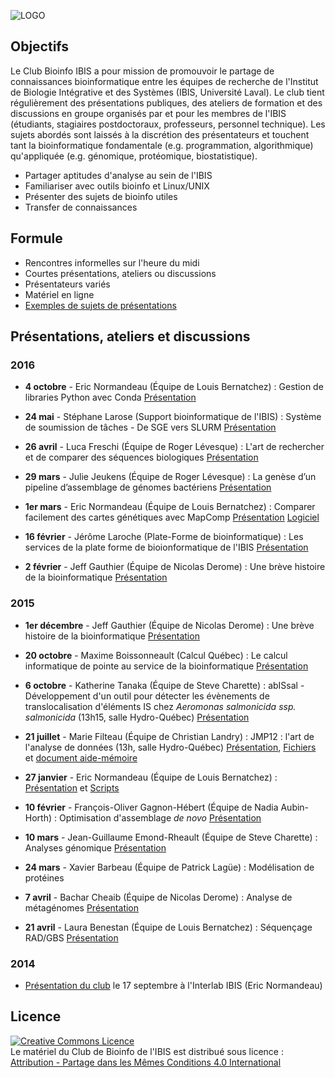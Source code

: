 ![LOGO](https://raw.githubusercontent.com/enormandeau/club_bioinfo_ibis/master/00_archive/images/logo_temporaire_club_bioinfo_ibis.png)

## Objectifs
Le Club Bioinfo IBIS a pour mission de promouvoir le partage de connaissances
bioinformatique entre les équipes de recherche de l'Institut de Biologie
Intégrative et des Systèmes (IBIS, Université Laval). Le club tient
régulièrement des présentations publiques, des ateliers de formation et des
discussions en groupe organisés par et pour les membres de l'IBIS (étudiants,
stagiaires postdoctoraux, professeurs, personnel technique). Les sujets abordés
sont laissés à la discrétion des présentateurs et touchent tant la
bioinformatique fondamentale (e.g. programmation, algorithmique) qu'appliquée
(e.g. génomique, protéomique, biostatistique).

- Partager aptitudes d'analyse au sein de l'IBIS
- Familiariser avec outils bioinfo et Linux/UNIX
- Présenter des sujets de bioinfo utiles
- Transfer de connaissances

## Formule
- Rencontres informelles sur l'heure du midi
- Courtes présentations, ateliers ou discussions
- Présentateurs variés
- Matériel en ligne
- [Exemples de sujets de présentations](https://github.com/enormandeau/club_bioinfo_ibis/blob/master/01_presentations/idees_pour_presentations.md)

## Présentations, ateliers et discussions
### 2016
- **4 octobre** - Eric Normandeau (Équipe de Louis Bernatchez) : Gestion de libraries Python avec Conda [Présentation](https://github.com/enormandeau/club_bioinfo_ibis/raw/master/03_ateliers/02_eric_normandeau_conda/atelier_conda_eric_normandeau.pdf)

- **24 mai** - Stéphane Larose (Support bioinformatique de l'IBIS) : Système de soumission de tâches - De SGE vers SLURM [Présentation](https://github.com/enormandeau/club_bioinfo_ibis/raw/master/01_presentations/14_stephane_larose_slurm/stephane_larose_slurm.pdf)

- **26 avril** - Luca Freschi (Équipe de Roger Lévesque) : L'art de rechercher et de comparer des séquences biologiques [Présentation](https://github.com/enormandeau/club_bioinfo_ibis/raw/master/01_presentations/13_luca_freschi_blast_alternatives/luca_freschi_blast_alternatives.pdf)

- **29 mars** - Julie Jeukens (Équipe de Roger Lévesque) : La genèse d’un pipeline d’assemblage de génomes 
bactériens [Présentation](https://github.com/enormandeau/club_bioinfo_ibis/raw/master/01_presentations/12_julie_jeukens_genome_assembly/julie_jeukens_genome_assembly.pdf)

- **1er mars** - Eric Normandeau (Équipe de Louis Bernatchez) : Comparer facilement des cartes génétiques avec MapComp [Présentation](https://github.com/enormandeau/club_bioinfo_ibis/raw/master/01_presentations/11_eric_normandeau_mapcomp/eric_normandeau_mapcomp.pdf) [Logiciel](https://github.com/enormandeau/mapcomp)

- **16 février** - Jérôme Laroche (Plate-Forme de bioinformatique) : Les services de la plate forme de bioionformatique de l'IBIS [Présentation](https://github.com/enormandeau/club_bioinfo_ibis/raw/master/01_presentations/10_jerome_laroche_plateforme/jerome_laroche_plateforme.pdf)

- **2 février** - Jeff Gauthier (Équipe de Nicolas Derome) : Une brève histoire de la bioinformatique [Présentation](https://github.com/enormandeau/club_bioinfo_ibis/raw/master/01_presentations/09_jeff_gauthier_histoire_bioinfo_2/jeff_gauthier_club_bioinfo_ibis_v2.0.pdf)

### 2015
- **1er décembre** - Jeff Gauthier (Équipe de Nicolas Derome) : Une brève histoire de la bioinformatique [Présentation](https://github.com/enormandeau/club_bioinfo_ibis/raw/master/01_presentations/08_jeff_gauthier_histoire_bioinfo_1/jeff_gauthier_club_bioinfo_ibis_v1.0.pdf)

- **20 octobre** - Maxime Boissonneault (Calcul Québec) : Le calcul informatique de pointe au service de la bioinformatique [Présentation](https://docs.google.com/presentation/d/1_KMefWfQOdCUkH2ezuE--0sGeuaoz0TomCNa7KSs9xM/edit#slide=id.g6437568d3_1_102)

- **6 octobre** - Katherine Tanaka (Équipe de Steve Charette) : abISsal - Développement d'un outil pour détecter les évènements de translocalisation d'éléments IS chez *Aeromonas salmonicida ssp. salmonicida* (13h15, salle Hydro-Québec) [Présentation](https://github.com/enormandeau/club_bioinfo_ibis/raw/master/01_presentations/07_katherine_tanaka/abISsal_katherine_tanaka.pdf)

- **21 juillet** - Marie Filteau (Équipe de Christian Landry) : JMP12 : l'art de l'analyse de données (13h, salle Hydro-Québec) [Présentation](https://github.com/enormandeau/club_bioinfo_ibis/raw/master/03_ateliers/01_marie_filteau_jmp/atelier_JMP.pdf), [Fichiers](https://github.com/enormandeau/club_bioinfo_ibis/raw/master/03_ateliers/01_marie_filteau_jmp/atelier_JMP.zip) et [document aide-mémoire](https://www.dropbox.com/s/s0cxjr4h7p6s1be/2014_05%20-%20OPG%20Combined%20for%20Printing%20-%20Version%204.pdf?dl=0)

- **27 janvier** - Eric Normandeau (Équipe de Louis Bernatchez) : [Présentation]( https://github.com/enormandeau/club_bioinfo_ibis/raw/master/01_presentations/02_eric_normandeau_pca_lda_random_forest_2015-01-27/presentation.pdf) et [Scripts](https://github.com/enormandeau/club_bioinfo_ibis/tree/master/01_presentations/02_eric_normandeau_pca_lda_random_forest_2015-01-27/01_scripts)

- **10 février** - François-Oliver Gagnon-Hébert (Équipe de Nadia Aubin-Horth) : Optimisation d'assemblage *de novo* [Présentation](https://github.com/enormandeau/club_bioinfo_ibis/raw/master/01_presentations/03_francois-olivier_hebert_optimisation_rnaseq/FOH.club-bif.100215.pdf)

- **10 mars** - Jean-Guillaume Emond-Rheault (Équipe de Steve Charette) : Analyses génomique [Présentation](https://github.com/enormandeau/club_bioinfo_ibis/raw/master/01_presentations/04_jean-guillaume_emond-rheault_genomes_bacteriens/analyse_genomes_bacteriens.pdf)

- **24 mars** - Xavier Barbeau (Équipe de Patrick Lagüe) : Modélisation de protéines

- **7 avril** - Bachar Cheaib (Équipe de Nicolas Derome) : Analyse de métagénomes [Présentation](https://github.com/enormandeau/club_bioinfo_ibis/raw/master/01_presentations/05_bachar_cheiab_microbiomes/club_bioinfo_Bach.pdf)

- **21 avril** - Laura Benestan (Équipe de Louis Bernatchez) : Séquençage RAD/GBS [Présentation](https://github.com/enormandeau/club_bioinfo_ibis/raw/master/01_presentations/06_laura_benestan_gbs/rad_laura_benestan.pdf)

### 2014
- [Présentation du club](https://github.com/enormandeau/club_bioinfo_ibis/raw/master/01_presentations/01_presentation_club_interlab_ibis/presentation.pdf) le 17 septembre à l'Interlab IBIS (Eric Normandeau)

## Licence

<a rel="license" href="http://creativecommons.org/licenses/by-sa/4.0/"><img
alt="Creative Commons Licence" style="border-width:0"
src="https://i.creativecommons.org/l/by-sa/4.0/88x31.png" /></a><br/><span
xmlns:dct="http://purl.org/dc/terms/" property="dct:title">Le matériel du Club
de Bioinfo de l'IBIS</span> est distribué sous licence :<a rel="license"
href="http://creativecommons.org/licenses/by-sa/4.0/deed.fr"><br/>Attribution -
Partage dans les Mêmes Conditions 4.0 International<a>


